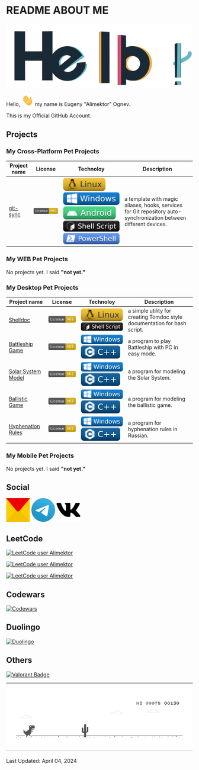 # README ABOUT ME #

![Hello](images/general/hello.gif)

Hello, <img src="images/general/hi.gif" width="32px" height="32px"> my name is Eugeny "Alimektor" Ognev.

This is my Official GitHub Account.

## Projects ##


### My Cross-Platform Pet Projects ###

| Project name | License | Technoloy | Description |
| ------------ | ------- | --------- | ----------- |
| [git-sync](https://github.com/Alimektor/git-sync) | ![mit](images/licenses/mit.svg)  | ![linux](images/tech/linux.svg) ![windows](images/tech/windows.svg) ![android](images/tech/android.svg) ![shell-script](images/tech/shell-script.svg) ![powershell](images/tech/powershell.svg)  | a template with magic aliases, hooks, services for Git repository auto-synchronization between different devices.  | 



### My WEB Pet Projects ###

No projects yet. I said **"not yet."**


### My Desktop Pet Projects ###

| Project name | License | Technoloy | Description |
| ------------ | ------- | --------- | ----------- |
| [Shelldoc](https://github.com/Alimektor/shelldoc) | ![mit](images/licenses/mit.svg)  | ![linux](images/tech/linux.svg) ![shell-script](images/tech/shell-script.svg)  | a simple utility for creating Tomdoc style documentation for bash script. | 
| [Battleship Game](https://github.com/Alimektor/battleship-cpp-clr) | ![mit](images/licenses/mit.svg)  | ![windows](images/tech/windows.svg) ![cpp](images/tech/cpp.svg)  | a program to play Battleship with PC in easy mode. | 
| [Solar System Model](https://github.com/Alimektor/solar-system-model-cpp-clr) | ![mit](images/licenses/mit.svg)  | ![windows](images/tech/windows.svg) ![cpp](images/tech/cpp.svg)  | a program for modeling the Solar System. | 
| [Ballistic Game](https://github.com/Alimektor/ballistic-game-cpp-clr) | ![mit](images/licenses/mit.svg)  | ![windows](images/tech/windows.svg) ![cpp](images/tech/cpp.svg)  | a program for modeling the ballistic game. | 
| [Hyphenation Rules](https://github.com/Alimektor/hyphenation-rules-cpp-clr) | ![mit](images/licenses/mit.svg)  | ![windows](images/tech/windows.svg) ![cpp](images/tech/cpp.svg)  | a program for hyphenation rules in Russian. | 



### My Mobile Pet Projects ###

No projects yet. I said **"not yet."**




## Social ##

 <a href="mailto:sheste12@yandex.ru?subject=%5BGitHub%5D%20SUBJECT&body=Hello%2C%20Alimektor%0D%0A%0D%0A1.%20WHO%20ARE%20YOU.%0D%0A2.%20WHAT%20YOU%20NEED.%0D%0A3.%20YOUR%20QUESTION%20OR%20OFFER.%0D%0A4.%20YOUR%20EXPECTATIONS. "><img src="images/social/yandex-mail.svg" width="64px" height="64px" alt="yandex-mail"></a>  <a href="https://t.me/alimektor"><img src="images/social/telegram.svg" width="64px" height="64px" alt="telegram"></a>  <a href="https://vk.com/alimektor"><img src="images/social/vk.svg" width="64px" height="64px" alt="vk"></a> 

## LeetCode ##

[![LeetCode user Alimektor](https://img.shields.io/badge/dynamic/json?style=for-the-badge&labelColor=black&color=%23ffa116&label=Ranking&query=ranking&url=https%3A%2F%2Fleetcode-badge.vercel.app%2Fapi%2Fusers%2FAlimektor&logo=leetcode&logoColor=yellow)](https://leetcode.com/Alimektor/)

[![LeetCode user Alimektor](https://img.shields.io/badge/dynamic/json?style=for-the-badge&labelColor=black&color=%23ffa116&label=Solved&query=solvedOverTotal&url=https%3A%2F%2Fleetcode-badge.vercel.app%2Fapi%2Fusers%2FAlimektor&logo=leetcode&logoColor=yellow)](https://leetcode.com/Alimektor/)

[![LeetCode user Alimektor](https://img.shields.io/badge/dynamic/json?style=for-the-badge&labelColor=black&color=%23ffa116&label=Solved&query=solvedPercentage&url=https%3A%2F%2Fleetcode-badge.vercel.app%2Fapi%2Fusers%2FAlimektor&logo=leetcode&logoColor=yellow)](https://leetcode.com/Alimektor/)

## Codewars ##

<a href="https://www.codewars.com/users/Alimektor"><img src="https://www.codewars.com/users/Alimektor/badges/large" alt="Codewars"></a>

## Duolingo ## 

<a href="https://www.duolingo.com/profile/Alimektor"><img src="https://duolingo-stats-card.vercel.app/api?username=Alimektor&theme=purple-gang" alt="Duolingo"></a>

## Others ##

[![Valorant Badge](https://img.shields.io/badge/Valorant-FA4454?logo=valorant&logoColor=fff&style=flat-square)](https://tracker.gg/valorant/profile/riot/%E3%82%A2%E3%83%AA%E3%83%A1%E3%82%AF%E3%82%BF%E3%83%BC%23%E3%82%A2%E3%83%AC%E3%83%8D%E3%82%AF%E3%83%88/overview)

----

![Dino](images/general/dino.gif)

Last Updated: April 04, 2024
